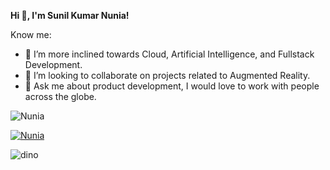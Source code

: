 <b> Hi 👋, I'm Sunil Kumar Nunia!</b>

Know me:

<!-- - 🔭 I’m currently working as the CEO of CACLD. -->
- 🌱 I’m more inclined towards Cloud, Artificial Intelligence, and Fullstack Development.
- 👯 I’m looking to collaborate on projects related to Augmented Reality.
- 💬 Ask me about product development, I would love to work with people across the globe.
<!-- - 📫 How to reach me: sknunia2000@gmail.com -->
<!-- - ✨ Website: http://nunia.in/ -->
<!-- - ⚡ Fun fact: For me, deadlines are very important. -->

<p><img align="center" src="https://github-readme-streak-stats.herokuapp.com/?user=Nunia&" alt="Nunia" /></p>

<p align="left"> <a href="https://github.com/ryo-ma/github-profile-trophy"><img src="https://github-profile-trophy.vercel.app/?username=Nunia" alt="Nunia" /></a> </p>

![dino](https://user-images.githubusercontent.com/51073115/117550044-a152c200-b05b-11eb-8003-bd3066a98570.gif)
